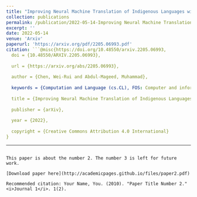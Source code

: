 ```yaml
---
title: "Improving Neural Machine Translation of Indigenous Languages with Multilingual Transfer Learning"
collection: publications
permalink: /publication/2022-05-14-Improving Neural Machine Translation of Indigenous Languages with Multilingual Transfer Learning-2.md
excerpt: ''
date: 2022-05-14
venue: 'Arxiv'
paperurl: 'https://arxiv.org/pdf/2205.06993.pdf'
citation: ```@misc{https://doi.org/10.48550/arxiv.2205.06993,
  doi = {10.48550/ARXIV.2205.06993},
  
  url = {https://arxiv.org/abs/2205.06993},
  
  author = {Chen, Wei-Rui and Abdul-Mageed, Muhammad},
  
  keywords = {Computation and Language (cs.CL), FOS: Computer and information sciences, FOS: Computer and information sciences},
  
  title = {Improving Neural Machine Translation of Indigenous Languages with Multilingual Transfer Learning},
  
  publisher = {arXiv},
  
  year = {2022},
  
  copyright = {Creative Commons Attribution 4.0 International}
}
```
---
```

This paper is about the number 2. The number 3 is left for future work.

[Download paper here](http://academicpages.github.io/files/paper2.pdf)

Recommended citation: Your Name, You. (2010). "Paper Title Number 2." <i>Journal 1</i>. 1(2).
